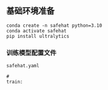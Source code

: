 ## 基础环境准备

``` 
conda create -n safehat python=3.10
conda activate safehat
pip install ultralytics
```

### 训练模型配置文件

`safehat.yaml`

``` 
# 
train:  
```